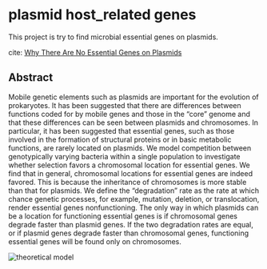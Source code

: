 # plasmid host_related genes

This project is try to find microbial essential genes on plasmids.

cite: [Why There Are No Essential Genes on Plasmids](https://academic.oup.com/mbe/article/32/12/3079/2579220)
## Abstract
Mobile genetic elements such as plasmids are important for the evolution of prokaryotes. It has been suggested that there are differences between functions coded for by mobile genes and those in the “core” genome and that these differences can be seen between plasmids and chromosomes. In particular, it has been suggested that essential genes, such as those involved in the formation of structural proteins or in basic metabolic functions, are rarely located on plasmids. We model competition between genotypically varying bacteria within a single population to investigate whether selection favors a chromosomal location for essential genes. We find that in general, chromosomal locations for essential genes are indeed favored. This is because the inheritance of chromosomes is more stable than that for plasmids. We define the “degradation” rate as the rate at which chance genetic processes, for example, mutation, deletion, or translocation, render essential genes nonfunctioning. The only way in which plasmids can be a location for functioning essential genes is if chromosomal genes degrade faster than plasmid genes. If the two degradation rates are equal, or if plasmid genes degrade faster than chromosomal genes, functioning essential genes will be found only on chromosomes.

![theoretical model](https://oup.silverchair-cdn.com/oup/backfile/Content_public/Journal/mbe/32/12/10.1093_molbev_msu293/2/m_msu293f2p.jpeg?Expires=1574379268&Signature=qdctHovMCEsRYuHagWM-ra9z8G0cTZRBMi8A9RYuTynb1omG0AC7Y3qkelbg~-6RibwVPGcDaDyTZHrBXqjOVPH6yJcrbNALl1LPhv~dNItiWMv57DEskTfKDqQcGv5PbxsWbslDAayWzUC-8vEiCgtyRDOaxIPB3ga7tQ4-pbDQf1wxkYOSpUzxDv2opQRUL48e7PmZ4J4uvppFxIFeREfRhiExGUErfVUvMbwtcH9Gcoc93bBU~9zm4y9LpReqhuyjiXAc0yKazUmaRDlUSEVh7M5JJi2dE2ay0jAm9oNKYzwzmw8wMR2VWm0EhNe5Pz~FwXJ6xAH~12Yx-9wCnA__&Key-Pair-Id=APKAIE5G5CRDK6RD3PGA)
